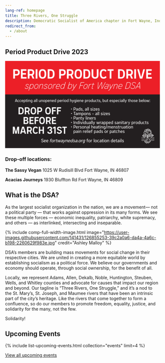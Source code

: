 ```yaml
---
lang-ref: homepage
title: Three Rivers, One Struggle
description: Democratic Socialist of America chapter in Fort Wayne, Indiana and surrounding areas.
redirect_from:
  - /about
---
```


## Period Product Drive 2023

![Period Product Drive 2023](/assets/images/period-product-drive-2023.png "Period Product Drive 2023")

### Drop-off locations:

**The Sassy Vegan**
1025 W Rudisill Blvd
Fort Wayne, IN 46807

**Acacias Journeys**
1930 Bluffton Rd
Fort Wayne, IN 46809

## What is the DSA?

As the largest socialist organization in the nation, we are a movement— not a political party — that works against oppression in its many forms. We see these multiple forces — economic inequality, patriarchy, white supremacy, and others — as interlinked, intersecting and inseparable. 

{% include comp-full-width-image.html image="https://user-images.githubusercontent.com/141431/126855253-39c2a0a6-da4a-4a6c-b198-2260629f983e.jpg" credit="Ashley Malloy" %}

DSA’s members are building mass movements for social change in their respective cities. We are united in creating a more equitable world by establishing socialism as a political force. We believe our governments and economy should operate, through social ownership, for the benefit of all.

Locally, we represent Adams, Allen, Dekalb, Noble, Huntington, Steuben, Wells, and Whitley counties and advocate for causes that impact our region and beyond. Our tagline is “Three Rivers, One Struggle,” and it’s a nod to the St. Mary’s, St. Joseph, and Maumee rivers that have been an intrinsic part of the city’s heritage. Like the rivers that come together to form a confluence, so do our members to promote freedom, equality, justice, and solidarity for the many, not the few.

Solidarity!

## Upcoming Events

{% include list-upcoming-events.html collection="events" limit=4 %}

[View all upcoming events](/events/upcoming)
